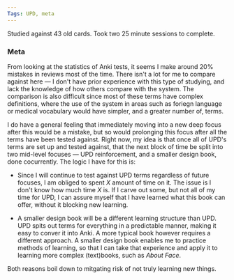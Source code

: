 ```yaml
---
Tags: UPD, meta
---
```


Studied against 43 old cards. Took two 25 minute sessions to complete.

### Meta

From looking at the statistics of Anki tests, it seems I make around 20% mistakes in reviews most of the time. There isn't a lot for me to compare against here — I don't have prior experience with this type of studying, and lack the knowledge of how others compare with the system. The comparison is also difficult since most of these terms have complex definitions, where the use of the system in areas such as foriegn language or medical vocabulary would have simpler, and a greater number of, terms.

I do have a general feeling that immediately moving into a new deep focus after this would be a mistake, but so would prolonging this focus after all the terms have been tested against. Right now, my idea is that once all of UPD's terms are set up and tested against, that the next block of time be split into two mid-level focuses — UPD reinforcement, and a smaller design book, done cocurrently. The logic I have for this is:

* Since I will continue to test against UPD terms regardless of future focuses, I am obliged to spent *X* amount of time on it. The issue is I don't know how much time *X* is. If I carve out some, but not all of my time for UPD, I can assure myself that I have learned what this book can offer, without it blocking new learning.

* A smaller design book will be a different learning structure than UPD. UPD spits out terms for everything in a predictable manner, making it easy to conver it into Anki. A more typical book however requires a different approach. A smaller design book enables me to practice methods of learning, so that I can take that experience and apply it to learning more complex (text)books, such as *About Face*. 

Both reasons boil down to mitgating risk of not truly learning new things.

